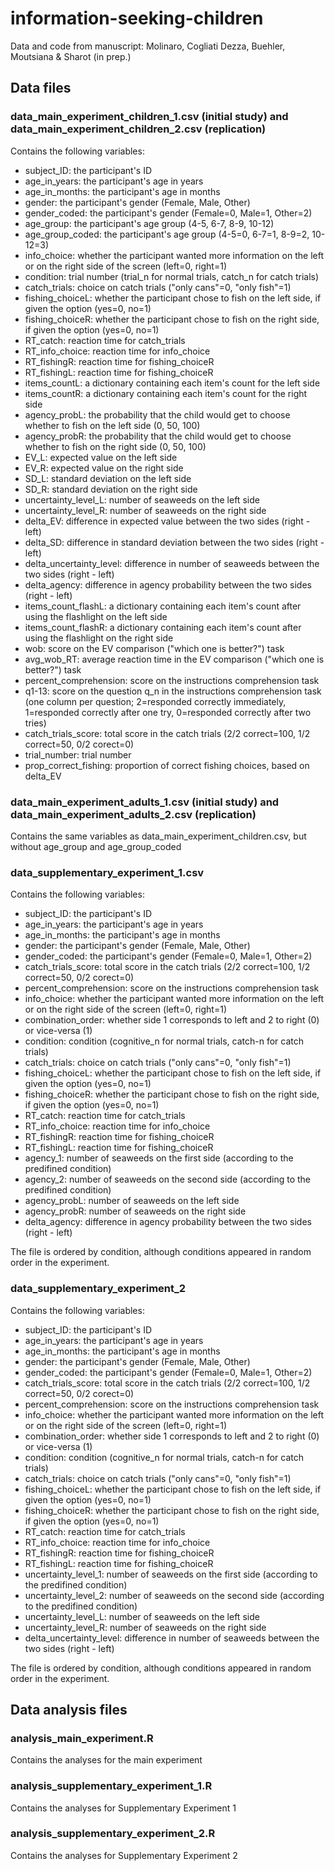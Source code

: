 # information-seeking-children
Data and code from manuscript: Molinaro, Cogliati Dezza, Buehler, Moutsiana &amp; Sharot (in prep.)

## Data files
### data_main_experiment_children_1.csv (initial study) and data_main_experiment_children_2.csv (replication)
Contains the following variables:
* subject_ID: the participant's ID
* age_in_years: the participant's age in years
* age_in_months: the participant's age in months	
* gender: the participant's gender (Female, Male, Other)
* gender_coded: the participant's gender (Female=0, Male=1, Other=2)
* age_group: the participant's age group (4-5, 6-7, 8-9, 10-12)	
* age_group_coded: the participant's age group (4-5=0, 6-7=1, 8-9=2, 10-12=3)	
* info_choice: whether the participant wanted more information on the left or on the right side of the screen (left=0, right=1)	
* condition: trial number (trial_n for normal trials, catch_n for catch trials)	
* catch_trials: choice on catch trials ("only cans"=0, "only fish"=1)	
* fishing_choiceL: whether the participant chose to fish on the left side, if given the option (yes=0, no=1)	
* fishing_choiceR: whether the participant chose to fish on the right side, if given the option (yes=0, no=1)	
* RT_catch: reaction time for catch_trials
* RT_info_choice: reaction time for info_choice	
* RT_fishingR: reaction time for fishing_choiceR
* RT_fishingL: reaction time for fishing_choiceR	
* items_countL: a dictionary containing each item's count for the left side	
* items_countR: a dictionary containing each item's count for the right side	 	
* agency_probL: the probability that the child would get to choose whether to fish on the left side (0, 50, 100)	
* agency_probR: the probability that the child would get to choose whether to fish on the right side (0, 50, 100)			
* EV_L: expected value on the left side	
* EV_R: expected value on the right side	
* SD_L: standard deviation on the left side	
* SD_R: standard deviation on the right side	
* uncertainty_level_L: number of seaweeds on the left side	
* uncertainty_level_R: number of seaweeds on the right side	
* delta_EV: difference in expected value between the two sides (right - left)	
* delta_SD: difference in standard deviation between the two sides (right - left)			
* delta_uncertainty_level: difference in number of seaweeds between the two sides	(right - left)		
* delta_agency: difference in agency probability between the two sides	(right - left)			
* items_count_flashL: a dictionary containing each item's count after using the flashlight on the left side	 	
* items_count_flashR: a dictionary containing each item's count after using the flashlight on the right side			
* wob: score on the EV comparison ("which one is better?") task	
* avg_wob_RT: average reaction time in the EV comparison ("which one is better?") task		
* percent_comprehension: score on the instructions comprehension task	
* q1-13: score on the question q_n in the instructions comprehension task (one column per question; 2=responded correctly immediately, 1=responded correctly after one try, 0=responded correctly after two tries)  	
* catch_trials_score: total score in the catch trials (2/2 correct=100, 1/2 correct=50, 0/2 corect=0)	
* trial_number: trial number	
* prop_correct_fishing: proportion of correct fishing choices, based on delta_EV

### data_main_experiment_adults_1.csv (initial study) and data_main_experiment_adults_2.csv (replication)
Contains the same variables as data_main_experiment_children.csv, but without age_group and age_group_coded

### data_supplementary_experiment_1.csv
Contains the following variables:
* subject_ID: the participant's ID
* age_in_years: the participant's age in years
* age_in_months: the participant's age in months	
* gender: the participant's gender (Female, Male, Other)
* gender_coded: the participant's gender (Female=0, Male=1, Other=2)
* catch_trials_score: total score in the catch trials (2/2 correct=100, 1/2 correct=50, 0/2 corect=0)	
* percent_comprehension: score on the instructions comprehension task	
* info_choice: whether the participant wanted more information on the left or on the right side of the screen (left=0, right=1)	
* combination_order: whether side 1 corresponds to left and 2 to right (0) or vice-versa (1)	
* condition: condition (cognitive_n for normal trials, catch-n for catch trials)	
* catch_trials: choice on catch trials ("only cans"=0, "only fish"=1)	
* fishing_choiceL: whether the participant chose to fish on the left side, if given the option (yes=0, no=1)	
* fishing_choiceR: whether the participant chose to fish on the right side, if given the option (yes=0, no=1)	
* RT_catch: reaction time for catch_trials
* RT_info_choice: reaction time for info_choice	
* RT_fishingR: reaction time for fishing_choiceR
* RT_fishingL: reaction time for fishing_choiceR		
* agency_1: number of seaweeds on the first side (according to the predifined condition)	
* agency_2: number of seaweeds on the second side (according to the predifined condition)		
* agency_probL: number of seaweeds on the left side 	
* agency_probR: number of seaweeds on the right side 		
* delta_agency: difference in agency probability between the two sides (right - left)

The file is ordered by condition, although conditions appeared in random order in the experiment.

### data_supplementary_experiment_2
Contains the following variables:
* subject_ID: the participant's ID
* age_in_years: the participant's age in years
* age_in_months: the participant's age in months	
* gender: the participant's gender (Female, Male, Other)
* gender_coded: the participant's gender (Female=0, Male=1, Other=2)
* catch_trials_score: total score in the catch trials (2/2 correct=100, 1/2 correct=50, 0/2 corect=0)	
* percent_comprehension: score on the instructions comprehension task	
* info_choice: whether the participant wanted more information on the left or on the right side of the screen (left=0, right=1)	
* combination_order: whether side 1 corresponds to left and 2 to right (0) or vice-versa (1)	
* condition: condition (cognitive_n for normal trials, catch-n for catch trials)	
* catch_trials: choice on catch trials ("only cans"=0, "only fish"=1)	
* fishing_choiceL: whether the participant chose to fish on the left side, if given the option (yes=0, no=1)	
* fishing_choiceR: whether the participant chose to fish on the right side, if given the option (yes=0, no=1)	
* RT_catch: reaction time for catch_trials
* RT_info_choice: reaction time for info_choice	
* RT_fishingR: reaction time for fishing_choiceR
* RT_fishingL: reaction time for fishing_choiceR		
* uncertainty_level_1: number of seaweeds on the first side (according to the predifined condition)	
* uncertainty_level_2: number of seaweeds on the second side (according to the predifined condition)		
* uncertainty_level_L: number of seaweeds on the left side 	
* uncertainty_level_R: number of seaweeds on the right side 		
* delta_uncertainty_level: difference in number of seaweeds between the two sides (right - left)

The file is ordered by condition, although conditions appeared in random order in the experiment.

## Data analysis files
### analysis_main_experiment.R
Contains the analyses for the main experiment

### analysis_supplementary_experiment_1.R
Contains the analyses for Supplementary Experiment 1

### analysis_supplementary_experiment_2.R
Contains the analyses for Supplementary Experiment 2
